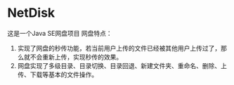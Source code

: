 # NetDisk
这是一个Java SE网盘项目
网盘特点：
  1. 实现了网盘的秒传功能，若当前用户上传的文件已经被其他用户上传过了，那么就不会重新上传，实现秒传的效果。
  2. 网盘实现了多级目录、目录切换、目录回退、新建文件夹、重命名、删除、上传、下载等基本的文件操作。
